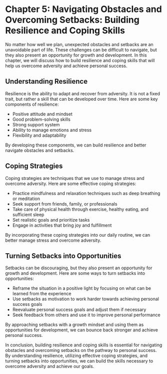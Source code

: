 Chapter 5: Navigating Obstacles and Overcoming Setbacks: Building Resilience and Coping Skills
==============================================================================================

No matter how well we plan, unexpected obstacles and setbacks are an unavoidable part of life. These challenges can be difficult to navigate, but they also present an opportunity for growth and development. In this chapter, we will discuss how to build resilience and coping skills that will help us overcome adversity and achieve personal success.

Understanding Resilience
------------------------

Resilience is the ability to adapt and recover from adversity. It is not a fixed trait, but rather a skill that can be developed over time. Here are some key components of resilience:

* Positive attitude and mindset
* Good problem-solving skills
* Strong support system
* Ability to manage emotions and stress
* Flexibility and adaptability

By developing these components, we can build resilience and better navigate obstacles and setbacks.

Coping Strategies
-----------------

Coping strategies are techniques that we use to manage stress and overcome adversity. Here are some effective coping strategies:

* Practice mindfulness and relaxation techniques such as deep breathing or meditation
* Seek support from friends, family, or professionals
* Take care of physical health through exercise, healthy eating, and sufficient sleep
* Set realistic goals and prioritize tasks
* Engage in activities that bring joy and fulfillment

By incorporating these coping strategies into our daily routine, we can better manage stress and overcome adversity.

Turning Setbacks into Opportunities
-----------------------------------

Setbacks can be discouraging, but they also present an opportunity for growth and development. Here are some ways to turn setbacks into opportunities:

* Reframe the situation in a positive light by focusing on what can be learned from the experience
* Use setbacks as motivation to work harder towards achieving personal success goals
* Reevaluate personal success goals and adjust them if necessary
* Seek feedback from others and use it to improve personal performance

By approaching setbacks with a growth mindset and using them as opportunities for development, we can bounce back stronger and achieve personal success.

In conclusion, building resilience and coping skills is essential for navigating obstacles and overcoming setbacks on the pathway to personal success. By understanding resilience, utilizing effective coping strategies, and turning setbacks into opportunities, we can build the skills necessary to overcome adversity and achieve our goals.
